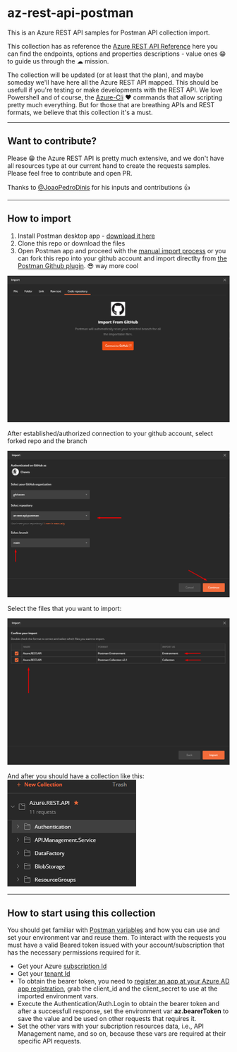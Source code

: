 # az-rest-api-postman

This is an Azure REST API samples for Postman API collection import. 

This collection has as reference the [Azure REST API Reference](https://docs.microsoft.com/en-us/rest/api/azure/) here you can find the endpoints, options and properties descriptions - value ones 😁 to guide us through the ☁ mission. 

The collection will be updated (or at least that the plan), and maybe someday we'll have here all the Azure REST API mapped. This should be usefull if you're testing or make developments with the REST API. We love Powershell and of course, the [Azure-Cli](https://docs.microsoft.com/en-us/cli/azure/) ❤ commands that allow scripting pretty much everything. But for those that are breathing APIs and REST formats, we believe that this collection it's a must.

---
## Want to contribute?

Please 😁 the Azure REST API is pretty much extensive, and we don't have all resources type at our current hand to create the requests samples. Please feel free to contribute and open PR.

Thanks to [@JoaoPedroDinis](https://github.com/JoaoPedroDinis) for his inputs and contributions 👍

---

## How to import


1. Install Postman desktop app - [download it here](https://www.postman.com/downloads/)
2. Clone this repo or download the files
3. Open Postman app and proceed with the [manual import process](https://learning.postman.com/docs/getting-started/importing-and-exporting-data/#importing-postman-data) or you can fork this repo into your github account and import directlty from [the Postman Github plugin](https://learning.postman.com/docs/getting-started/importing-and-exporting-data/#importing-postman-data). 😎 way more cool

![github-plugin](/media/git-plugin-1.png)

After established/authorized connection to your github account, select forked repo and the branch

![github-plugin](/media/git-plugin-2.png)

Select the files that you want to import:

![github-plugin](/media/git-plugin-3.png)

And after you should have a collection like this: <br/>
![github-plugin](/media/Imported_collection.png)

---

## How to start using this collection

You should get familiar with [Postman variables](https://learning.postman.com/docs/sending-requests/variables/) and how you can use and set your environment var and reuse them. To interact with the requests you must have a valid Beared token issued with your account/subscription that has the necessary permissions required for it. 
* Get your Azure [subscription Id](https://docs.microsoft.com/en-us/powershell/module/servicemanagement/azure.service/get-azuresubscription?view=azuresmps-4.0.0)
* Get your [tenant Id](https://docs.microsoft.com/en-us/azure/marketplace/find-tenant-object-id)
* To obtain the bearer token, you need to [register an app at your Azure AD app registration](https://docs.microsoft.com/en-us/azure/active-directory/develop/v2-oauth2-client-creds-grant-flow), grab the client_id and the client_secret to use at the imported environment vars. 
* Execute the Authentication/Auth.Login to obtain the bearer token and after a successfull response, set the environment var **az.bearerToken** to save the value and be used on other requests that requires it.
* Set the other vars with your subcription resources data, i.e., API Management name, and so on, because these vars are required at their specific API requests.


